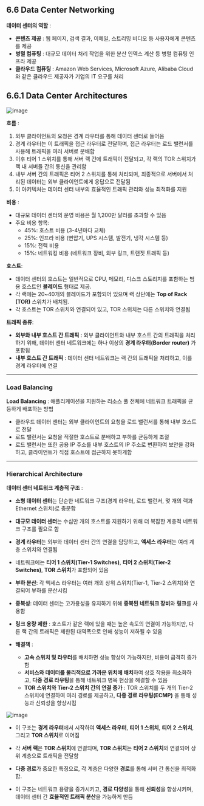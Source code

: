 ## 6.6 Data Center Networking

**데이터 센터의 역할** :
   - **콘텐츠 제공** : 웹 페이지, 검색 결과, 이메일, 스트리밍 비디오 등 사용자에게 콘텐츠를 제공
   - **병렬 컴퓨팅** : 대규모 데이터 처리 작업을 위한 분산 인덱스 계산 등 병렬 컴퓨팅 인프라 제공
   - **클라우드 컴퓨팅** : Amazon Web Services, Microsoft Azure, Alibaba Cloud와 같은 클라우드 제공자가 기업의 IT 요구를 처리

## 6.6.1 Data Center Architectures

![image](https://github.com/user-attachments/assets/e37cfc5b-616f-41bf-8aab-5afdab4a1aad)

**흐름** :
  1. 외부 클라이언트의 요청은 경계 라우터를 통해 데이터 센터로 들어옴
  2. 경계 라우터는 이 트래픽을 접근 라우터로 전달하며, 접근 라우터는 로드 밸런서를 사용해 트래픽을 여러 서버로 분배함
  3. 이후 티어 1 스위치를 통해 서버 랙 간에 트래픽이 전달되고, 각 랙의 TOR 스위치가 랙 내 서버들 간의 통신을 관리함
  4. 내부 서버 간의 트래픽은 티어 2 스위치를 통해 처리되며, 최종적으로 서버에서 처리된 데이터는 외부 클라이언트에게 응답으로 전달됨
  5. 이 아키텍처는 데이터 센터 내부의 효율적인 트래픽 관리와 성능 최적화를 지원 

**비용** :
   - 대규모 데이터 센터의 운영 비용은 월 1,200만 달러를 초과할 수 있음
   - 주요 비용 항목:
     - 45%: 호스트 비용 (3-4년마다 교체)
     - 25%: 인프라 비용 (변압기, UPS 시스템, 발전기, 냉각 시스템 등)
     - 15%: 전력 비용
     - 15%: 네트워킹 비용 (네트워크 장비, 외부 링크, 트랜짓 트래픽 등)

**호스트**:
   - 데이터 센터의 호스트는 일반적으로 CPU, 메모리, 디스크 스토리지를 포함하는 범용 호스트인 **블레이드** 형태로 제공.
   - 각 랙에는 20~40개의 블레이드가 포함되어 있으며 랙 상단에는 **Top of Rack (TOR)** 스위치가 배치됨.
   - 각 호스트는 TOR 스위치와 연결되어 있고, TOR 스위치는 다른 스위치와 연결됨

**트래픽 종류**:
   - **외부와 내부 호스트 간 트래픽** : 외부 클라이언트와 내부 호스트 간의 트래픽을 처리하기 위해, 데이터 센터 네트워크에는 하나 이상의 **경계 라우터(Border router)** 가 포함됨
   - **내부 호스트 간 트래픽** : 데이터 센터 네트워크는 랙 간의 트래픽을 처리하고, 이를 경계 라우터에 연결

--- 

### Load Balancing

**Load Balancing** : 애플리케이션을 지원하는 리소스 풀 전체에 네트워크 트래픽을 균등하게 배포하는 방법

- 클라우드 데이터 센터는 외부 클라이언트의 요청을 로드 밸런서를 통해 내부 호스트로 전달
- 로드 밸런서는 요청을 적절한 호스트로 분배하고 부하를 균등하게 조절
- 로드 밸런서는 또한 공용 IP 주소를 내부 호스트의 IP 주소로 변환하여 보안을 강화하고, 클라이언트가 직접 호스트에 접근하지 못하게함

--- 

### Hierarchical Architecture

**데이터 센터 네트워크 계층적 구조** : 
  - **소형 데이터 센터**는 단순한 네트워크 구조(경계 라우터, 로드 밸런서, 몇 개의 랙과 Ethernet 스위치)로 충분함
  - **대규모 데이터 센터**는 수십만 개의 호스트를 지원하기 위해 더 복잡한 계층적 네트워크 구조를 필요로 함
  - **경계 라우터**는 외부와 데이터 센터 간의 연결을 담당하고, **액세스 라우터**는 여러 계층 스위치와 연결됨
  - 네트워크에는 **티어 1 스위치(Tier-1 Switches)**, **티어 2 스위치(Tier-2 Switches)**, **TOR 스위치**가 포함되어 있음

- **부하 분산**: 각 액세스 라우터는 여러 개의 상위 스위치(Tier-1, Tier-2 스위치)와 연결되어 부하를 분산시킴

- **중복성**: 데이터 센터는 고가용성을 유지하기 위해 **중복된 네트워크 장비**와 **링크**를 사용함

- **링크 용량 제한** : 호스트가 같은 랙에 있을 때는 높은 속도의 연결이 가능하지만, 다른 랙 간의 트래픽은 제한된 대역폭으로 인해 성능이 저하될 수 있음

- **해결책** : 
  - **고속 스위치 및 라우터**를 배치하면 성능 향상이 가능하지만, 비용이 급격히 증가함
  - **서비스와 데이터를 물리적으로 가까운 위치에 배치**하여 상호 작용을 최소화하고, **다중 경로 라우팅**을 통해 네트워크 병목 현상을 해결할 수 있음
  - **TOR 스위치와 Tier-2 스위치 간의 연결 증가** : TOR 스위치를 두 개의 Tier-2 스위치에 연결하여 여러 경로를 제공하고, **다중 경로 라우팅(ECMP)** 을 통해 성능과 신뢰성을 향상시킴

![image](https://github.com/user-attachments/assets/3b56d736-d9f9-4e9e-81e6-a82fa36d17d6)

- 이 구조는 **경계 라우터**에서 시작하여 **액세스 라우터**, **티어 1 스위치**, **티어 2 스위치**, 그리고 **TOR 스위치**로 이어짐

- 각 **서버 랙**은 **TOR 스위치**에 연결되며, **TOR 스위치**는 **티어 2 스위치**와 연결되어 상위 계층으로 트래픽을 전달함

- **다중 경로**가 중요한 특징으로, 각 계층은 다양한 **경로**를 통해 서버 간 통신을 최적화함.

- 이 구조는 네트워크 용량을 증가시키고, **경로 다양성**을 통해 **신뢰성**을 향상시키며, 데이터 센터 간 **효율적인 트래픽 분산**을 가능하게 만듬
